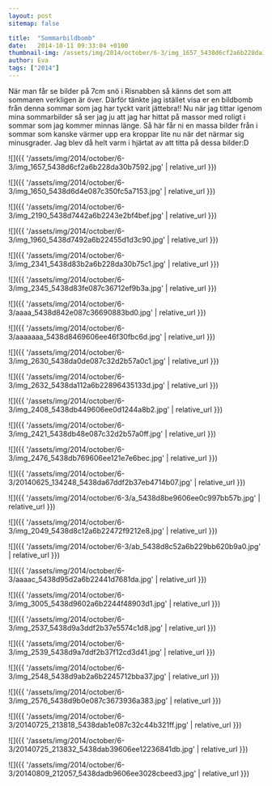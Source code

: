 ```yaml
---
layout: post
sitemap: false

title:  "Sommarbildbomb"
date:   2014-10-11 09:33:04 +0100
thumbnail-img: /assets/img/2014/october/6-3/img_1657_5438d6cf2a6b228da30b7592.jpg
author: Eva
tags: ["2014"]
---
```


När man får se bilder på 7cm snö i Risnabben så känns det som att sommaren verkligen är över. Därför tänkte jag istället visa er en bildbomb från denna sommar som jag har tyckt varit jättebra!! Nu när jag tittar igenom mina sommarbilder så ser jag ju att jag har hittat på massor med roligt i sommar som jag kommer minnas länge. Så här får ni en massa bilder från i sommar som kanske värmer upp era kroppar lite nu när det närmar sig minusgrader. Jag blev då helt varm i hjärtat av att titta på dessa bilder:D

![]({{ '/assets/img/2014/october/6-3/img_1657_5438d6cf2a6b228da30b7592.jpg'  | relative_url }})

![]({{ '/assets/img/2014/october/6-3/img_1650_5438d6d4e087c350fc5a7153.jpg'  | relative_url }})

![]({{ '/assets/img/2014/october/6-3/img_2190_5438d7442a6b2243e2bf4bef.jpg'  | relative_url }})

![]({{ '/assets/img/2014/october/6-3/img_1960_5438d7492a6b22455d1d3c90.jpg'  | relative_url }})

![]({{ '/assets/img/2014/october/6-3/img_2341_5438d83b2a6b228da30b75c1.jpg'  | relative_url }})

![]({{ '/assets/img/2014/october/6-3/img_2345_5438d83fe087c36712ef9b3a.jpg'  | relative_url }})

![]({{ '/assets/img/2014/october/6-3/aaaa_5438d842e087c36690883bd0.jpg'  | relative_url }})

![]({{ '/assets/img/2014/october/6-3/aaaaaaa_5438d8469606ee46f30fbc6d.jpg'  | relative_url }})

![]({{ '/assets/img/2014/october/6-3/img_2630_5438da0de087c32d2b57a0c1.jpg'  | relative_url }})

![]({{ '/assets/img/2014/october/6-3/img_2632_5438da112a6b22896435133d.jpg'  | relative_url }})

![]({{ '/assets/img/2014/october/6-3/img_2408_5438db449606ee0d1244a8b2.jpg'  | relative_url }})

![]({{ '/assets/img/2014/october/6-3/img_2421_5438db48e087c32d2b57a0ff.jpg'  | relative_url }})

![]({{ '/assets/img/2014/october/6-3/img_2476_5438db769606ee121e7e6bec.jpg'  | relative_url }})

![]({{ '/assets/img/2014/october/6-3/20140625_134248_5438da67ddf2b37eb4714b07.jpg'  | relative_url }})

![]({{ '/assets/img/2014/october/6-3/a_5438d8be9606ee0c997bb57b.jpg'  | relative_url }})

![]({{ '/assets/img/2014/october/6-3/img_2049_5438d8c12a6b22472f9212e8.jpg'  | relative_url }})

![]({{ '/assets/img/2014/october/6-3/ab_5438d8c52a6b229bb620b9a0.jpg'  | relative_url }})

![]({{ '/assets/img/2014/october/6-3/aaaac_5438d95d2a6b22441d7681da.jpg'  | relative_url }})

![]({{ '/assets/img/2014/october/6-3/img_3005_5438d9602a6b2244f48903d1.jpg'  | relative_url }})

![]({{ '/assets/img/2014/october/6-3/img_2537_5438d9a3ddf2b37e5574c1d8.jpg'  | relative_url }})

![]({{ '/assets/img/2014/october/6-3/img_2539_5438d9a7ddf2b37f12cd3d41.jpg'  | relative_url }})

![]({{ '/assets/img/2014/october/6-3/img_2548_5438d9ab2a6b2245712bba37.jpg'  | relative_url }})

![]({{ '/assets/img/2014/october/6-3/img_2576_5438d9b0e087c3673936a383.jpg'  | relative_url }})

![]({{ '/assets/img/2014/october/6-3/20140725_213818_5438dab1e087c32c44b321ff.jpg'  | relative_url }})

![]({{ '/assets/img/2014/october/6-3/20140725_213832_5438dab39606ee12236841db.jpg'  | relative_url }})

![]({{ '/assets/img/2014/october/6-3/20140809_212057_5438dadb9606ee3028cbeed3.jpg'  | relative_url }})

